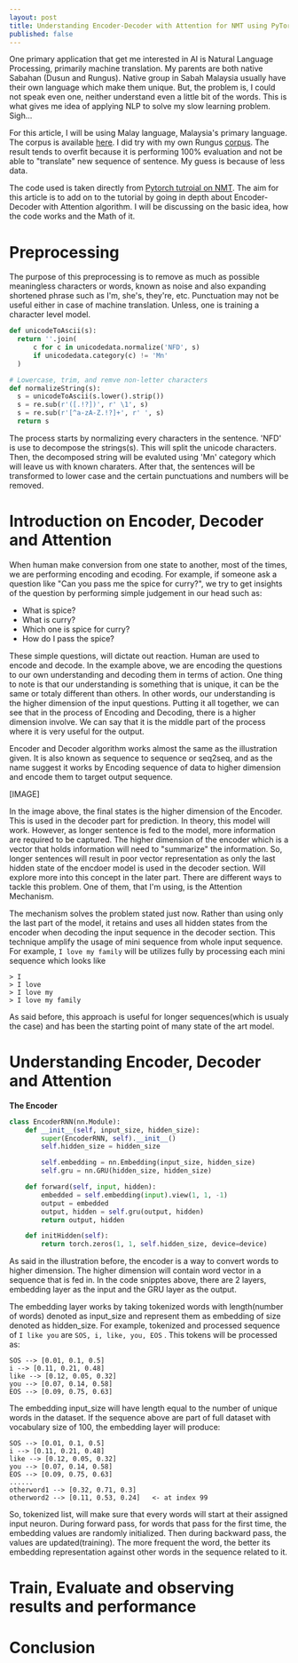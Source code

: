 ```yaml
---
layout: post
title: Understanding Encoder-Decoder with Attention for NMT using PyTorch
published: false
---
```


One primary application that get me interested in AI is Natural Language Processing, primarily machine translation. My parents are both native Sabahan (Dusun and Rungus). Native group in Sabah Malaysia usually have their own language which make them unique. But, the problem is, I could not speak even one, neither understand even a little bit of the words. This is what gives me idea of applying NLP to solve my slow learning problem. Sigh...

For this article, I will be using Malay language, Malaysia's primary language. The corpus is available [here](https://github.com/huseinzol05/Malaya-Dataset/tree/master/english-malay). I did try with my own Rungus [corpus](https://github.com/devennn/rungus-language-corpus). The result tends to overfit because it is performing 100% evaluation and not be able to "translate" new sequence of sentence. My guess is because of less data.

The code used is taken directly from [Pytorch tutroial on NMT](https://pytorch.org/tutorials/intermediate/seq2seq_translation_tutorial.html#sphx-glr-intermediate-seq2seq-translation-tutorial-py). The aim for this article is to add on to the tutorial by going in depth about Encoder-Decoder with Attention algorithm. I will be discussing on the basic idea, how the code works and the Math of it. 

# Preprocessing

The purpose of this preprocessing is to remove as much as possible meaningless characters or words, known as noise and also expanding shortened phrase such as I'm, she's, they're, etc. Punctuation may not be useful either in case of machine translation. Unless, one is training a character level model.

```python
def unicodeToAscii(s):
  return ''.join(
      c for c in unicodedata.normalize('NFD', s)
      if unicodedata.category(c) != 'Mn'
  )

# Lowercase, trim, and remve non-letter characters
def normalizeString(s):
  s = unicodeToAscii(s.lower().strip())
  s = re.sub(r'([.!?])', r' \1', s)
  s = re.sub(r'[^a-zA-Z.!?]+', r' ', s)
  return s 
```
The process starts by normalizing every characters in the sentence. 'NFD' is use to decompose the strings(s). This will split the unicode characters. Then, the decomposed string will be evaluted using 'Mn' category which will leave us with known charaters. After that, the sentences will be transformed to lower case and the certain punctuations and numbers will be removed.

# Introduction on Encoder, Decoder and Attention

When human make conversion from one state to another, most of the times, we are performing encoding and ecoding. For example, if someone ask a question like "Can you pass me the spice for curry?", we try to get insights of the question by performing simple judgement in our head such as:
- What is spice?
- What is curry?
- Which one is spice for curry?
- How do I pass the spice?

These simple questions, will dictate out reaction. Human are used to encode and decode. In the example above, we are encoding the questions to our own understanding and decoding them in terms of action. One thing to note is that our understanding is something that is unique, it can be the same or totaly different than others. In other words, our understanding is the higher dimension of the input questions. Putting it all together, we can see that in the process of Encoding and Decoding, there is a higher dimension involve. We can say that it is the middle part of the process where it is very useful for the output.

Encoder and Decoder algorithm works almost the same as the illustration given. It is also known as sequence to sequence or seq2seq, and as the name suggest it works by Encoding sequence of data to higher dimension and encode them to target output sequence. 

[IMAGE]

In the image above, the final states is the higher dimension of the Encoder. This is used in the decoder part for prediction. In theory, this model will work. However, as longer sentence is fed to the model, more information are required to be captured. The higher dimension of the encoder which is a vector that holds information will need to "summarize" the information. So, longer sentences will result in poor vector representation as only the last hidden state of the encdoer model is used in the decoder section. Will explore more into this concept in the later part. There are different ways to tackle this problem. One of them, that I'm using, is the Attention Mechanism.

The mechanism solves the problem stated just now. Rather than using only the last part of the model, it retains and uses all hidden states from the encoder when decoding the input sequence in the decoder section. This technique amplify the usage of mini sequence from whole input sequence. For example, ```I love my family``` will be utilizes fully by processing each mini sequence which looks like
```
> I
> I love
> I love my
> I love my family
```
As said before, this approach is useful for longer sequences(which is usualy the case) and has been the starting point of many state of the art model.

# Understanding Encoder, Decoder and Attention

__The Encoder__

```python
class EncoderRNN(nn.Module):
    def __init__(self, input_size, hidden_size):
        super(EncoderRNN, self).__init__()
        self.hidden_size = hidden_size

        self.embedding = nn.Embedding(input_size, hidden_size)
        self.gru = nn.GRU(hidden_size, hidden_size)

    def forward(self, input, hidden):
        embedded = self.embedding(input).view(1, 1, -1)
        output = embedded
        output, hidden = self.gru(output, hidden)
        return output, hidden

    def initHidden(self):
        return torch.zeros(1, 1, self.hidden_size, device=device)
```

As said in the illustration before, the encoder is a way to convert words to higher dimension. The higher dimension will contain word vector in a sequence that is fed in. In the code snipptes above, there are 2 layers, embedding layer as the input and the GRU layer as the output.

The embedding layer works by taking tokenized words with length(number of words) denoted as input_size and represent them as embedding of size denoted as hidden_size. For example, tokenized and processed sequence of ```I like you``` are ```SOS, i, like, you, EOS``` . This tokens will be processed as:

```
SOS --> [0.01, 0.1, 0.5]
i --> [0.11, 0.21, 0.48]
like --> [0.12, 0.05, 0.32]
you --> [0.07, 0.14, 0.58]
EOS --> [0.09, 0.75, 0.63]
```
The embedding input_size will have length equal to the number of unique words in the dataset. If the sequence above are part of full dataset with vocabulary size of 100, the embedding layer will produce:

```
SOS --> [0.01, 0.1, 0.5]
i --> [0.11, 0.21, 0.48]
like --> [0.12, 0.05, 0.32]
you --> [0.07, 0.14, 0.58]
EOS --> [0.09, 0.75, 0.63]
......
otherword1 --> [0.32, 0.71, 0.3]
otherword2 --> [0.11, 0.53, 0.24]   <- at index 99
```

So, tokenized list, will make sure that every words will start at their assigned input neuron. During forward pass, for words that pass for the first time, the embedding values are randomly initialized. Then during backward pass, the values are updated(training). The more frequent the word, the better its embedding representation against other words in the sequence related to it. 



# Train, Evaluate and observing results and performance

# Conclusion
